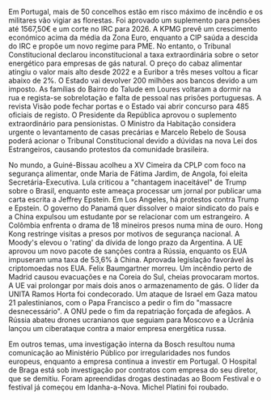 Em Portugal, mais de 50 concelhos estão em risco máximo de incêndio e os militares vão vigiar as florestas. Foi aprovado um suplemento para pensões até 1567,50€ e um corte no IRC para 2026. A KPMG prevê um crescimento económico acima da média da Zona Euro, enquanto a CIP saúda a descida do IRC e propõe um novo regime para PME. No entanto, o Tribunal Constitucional declarou inconstitucional a taxa extraordinária sobre o setor energético para empresas de gás natural. O preço do cabaz alimentar atingiu o valor mais alto desde 2022 e a Euribor a três meses voltou a ficar abaixo de 2%. O Estado vai devolver 200 milhões aos bancos devido a um imposto. As famílias do Bairro do Talude em Loures voltaram a dormir na rua e regista-se sobrelotação e falta de pessoal nas prisões portuguesas. A revista Visão pode fechar portas e o Estado vai abrir concurso para 485 oficiais de registo. O Presidente da República aprovou o suplemento extraordinário para pensionistas. O Ministro da Habitação considera urgente o levantamento de casas precárias e Marcelo Rebelo de Sousa poderá acionar o Tribunal Constitucional devido a dúvidas na nova Lei dos Estrangeiros, causando protestos da comunidade brasileira.

No mundo, a Guiné-Bissau acolheu a XV Cimeira da CPLP com foco na segurança alimentar, onde Maria de Fátima Jardim, de Angola, foi eleita Secretária-Executiva. Lula criticou a "chantagem inaceitável" de Trump sobre o Brasil, enquanto este ameaça processar um jornal por publicar uma carta escrita a Jeffrey Epstein. Em Los Angeles, há protestos contra Trump e Epstein. O governo do Panamá quer dissolver o maior sindicato do país e a China expulsou um estudante por se relacionar com um estrangeiro. A Colômbia enfrenta o drama de 18 mineiros presos numa mina de ouro. Hong Kong restringe visitas a presos por motivos de segurança nacional. A Moody's elevou o 'rating' da dívida de longo prazo da Argentina. A UE aprovou um novo pacote de sanções contra a Rússia, enquanto os EUA impuseram uma taxa de 53,6% à China. Aprovada legislação favorável às criptomoedas nos EUA. Felix Baumgartner morreu. Um incêndio perto de Madrid causou evacuações e na Coreia do Sul, cheias provocaram mortos. A UE vai prolongar por mais dois anos o armazenamento de gás. O líder da UNITA Ramos Horta foi condecorado. Um ataque de Israel em Gaza matou 21 palestinianos, com o Papa Francisco a pedir o fim do "massacre desnecessário". A ONU pede o fim da repatriação forçada de afegãos. A Rússia abateu drones ucranianos que seguiam para Moscovo e a Ucrânia lançou um ciberataque contra a maior empresa energética russa.

Em outros temas, uma investigação interna da Bosch resultou numa comunicação ao Ministério Público por irregularidades nos fundos europeus, enquanto a empresa continua a investir em Portugal. O Hospital de Braga está sob investigação por contratos com empresa do seu diretor, que se demitiu. Foram apreendidas drogas destinadas ao Boom Festival e o festival já começou em Idanha-a-Nova. Michel Platini foi roubado.